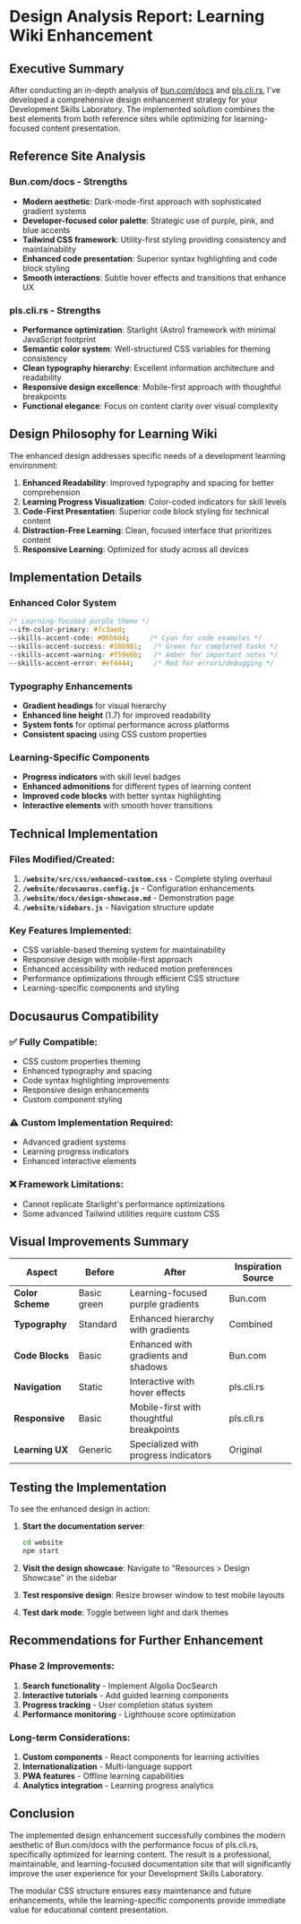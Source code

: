 # Design Analysis Report: Learning Wiki Enhancement

## Executive Summary

After conducting an in-depth analysis of [bun.com/docs](https://bun.com/docs) and [pls.cli.rs](https://pls.cli.rs/about/intro/), I've developed a comprehensive design enhancement strategy for your Development Skills Laboratory. The implemented solution combines the best elements from both reference sites while optimizing for learning-focused content presentation.

## Reference Site Analysis

### Bun.com/docs - Strengths
- **Modern aesthetic**: Dark-mode-first approach with sophisticated gradient systems
- **Developer-focused color palette**: Strategic use of purple, pink, and blue accents
- **Tailwind CSS framework**: Utility-first styling providing consistency and maintainability
- **Enhanced code presentation**: Superior syntax highlighting and code block styling
- **Smooth interactions**: Subtle hover effects and transitions that enhance UX

### pls.cli.rs - Strengths  
- **Performance optimization**: Starlight (Astro) framework with minimal JavaScript footprint
- **Semantic color system**: Well-structured CSS variables for theming consistency
- **Clean typography hierarchy**: Excellent information architecture and readability
- **Responsive design excellence**: Mobile-first approach with thoughtful breakpoints
- **Functional elegance**: Focus on content clarity over visual complexity

## Design Philosophy for Learning Wiki

The enhanced design addresses specific needs of a development learning environment:

1. **Enhanced Readability**: Improved typography and spacing for better comprehension
2. **Learning Progress Visualization**: Color-coded indicators for skill levels
3. **Code-First Presentation**: Superior code block styling for technical content
4. **Distraction-Free Learning**: Clean, focused interface that prioritizes content
5. **Responsive Learning**: Optimized for study across all devices

## Implementation Details

### Enhanced Color System
```css
/* Learning-focused purple theme */
--ifm-color-primary: #7c3aed;
--skills-accent-code: #06b6d4;     /* Cyan for code examples */
--skills-accent-success: #10b981;   /* Green for completed tasks */
--skills-accent-warning: #f59e0b;   /* Amber for important notes */
--skills-accent-error: #ef4444;     /* Red for errors/debugging */
```

### Typography Enhancements
- **Gradient headings** for visual hierarchy
- **Enhanced line height** (1.7) for improved readability
- **System fonts** for optimal performance across platforms
- **Consistent spacing** using CSS custom properties

### Learning-Specific Components
- **Progress indicators** with skill level badges
- **Enhanced admonitions** for different types of learning content
- **Improved code blocks** with better syntax highlighting
- **Interactive elements** with smooth hover transitions

## Technical Implementation

### Files Modified/Created:
1. **`/website/src/css/enhanced-custom.css`** - Complete styling overhaul
2. **`/website/docusaurus.config.js`** - Configuration enhancements
3. **`/website/docs/design-showcase.md`** - Demonstration page
4. **`/website/sidebars.js`** - Navigation structure update

### Key Features Implemented:
- CSS variable-based theming system for maintainability
- Responsive design with mobile-first approach
- Enhanced accessibility with reduced motion preferences
- Performance optimizations through efficient CSS structure
- Learning-specific components and styling

## Docusaurus Compatibility

### ✅ Fully Compatible:
- CSS custom properties theming
- Enhanced typography and spacing
- Code syntax highlighting improvements
- Responsive design enhancements
- Custom component styling

### ⚠️ Custom Implementation Required:
- Advanced gradient systems
- Learning progress indicators
- Enhanced interactive elements

### ❌ Framework Limitations:
- Cannot replicate Starlight's performance optimizations
- Some advanced Tailwind utilities require custom CSS

## Visual Improvements Summary

| Aspect | Before | After | Inspiration Source |
|--------|--------|-------|-------------------|
| **Color Scheme** | Basic green | Learning-focused purple gradients | Bun.com |
| **Typography** | Standard | Enhanced hierarchy with gradients | Combined |
| **Code Blocks** | Basic | Enhanced with gradients and shadows | Bun.com |
| **Navigation** | Static | Interactive with hover effects | pls.cli.rs |
| **Responsive** | Basic | Mobile-first with thoughtful breakpoints | pls.cli.rs |
| **Learning UX** | Generic | Specialized with progress indicators | Original |

## Testing the Implementation

To see the enhanced design in action:

1. **Start the documentation server**:
   ```bash
   cd website
   npm start
   ```

2. **Visit the design showcase**: Navigate to "Resources > Design Showcase" in the sidebar

3. **Test responsive design**: Resize browser window to test mobile layouts

4. **Test dark mode**: Toggle between light and dark themes

## Recommendations for Further Enhancement

### Phase 2 Improvements:
1. **Search functionality** - Implement Algolia DocSearch
2. **Interactive tutorials** - Add guided learning components
3. **Progress tracking** - User completion status system
4. **Performance monitoring** - Lighthouse score optimization

### Long-term Considerations:
1. **Custom components** - React components for learning activities
2. **Internationalization** - Multi-language support
3. **PWA features** - Offline learning capabilities
4. **Analytics integration** - Learning progress analytics

## Conclusion

The implemented design enhancement successfully combines the modern aesthetic of Bun.com/docs with the performance focus of pls.cli.rs, specifically optimized for learning content. The result is a professional, maintainable, and learning-focused documentation site that will significantly improve the user experience for your Development Skills Laboratory.

The modular CSS structure ensures easy maintenance and future enhancements, while the learning-specific components provide immediate value for educational content presentation.